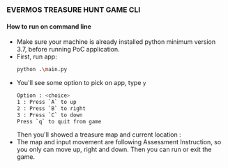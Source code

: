 ### EVERMOS TREASURE HUNT GAME CLI ###
#### How to run on command line ####
* Make sure your machine is already installed python minimum version 3.7, before running PoC application.
* First, run app:
    ```bash
    python .\main.py
    ```
* You'll see some option to pick on app, type `y`
    ```bash
    Option : <choice>
    1 : Press `A` to up
    2 : Press `B` to right
    3 : Press `C` to down
    Press `q` to quit from game
    ```
  Then you'll showed a treasure map and current location :
* The map and input movement are following Assessment Instruction, so you only can move up, right and down. Then you can run or exit the game.
